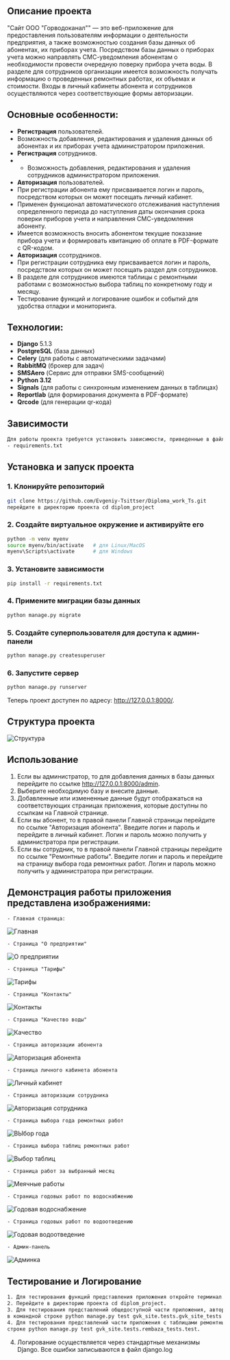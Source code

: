 ## **Описание проекта**

"Сайт ООО "Горводоканал"" — это веб-приложение для предоставления пользователям информации о деятельности предприятия, а также возможностью 
создания базы данных об абонентах, их приборах учета. Посредством базы данных о приборах учета можно направлять СМС-уведомления абонентам о 
необходимости провести очередную поверку прибора учета воды. В разделе для сотрудников организации имеется возможность получать информацию 
о проведенных ремонтных работах, их объемах и стоимости. Входы в личный кабинеты абонента и сотрудников осуществляются через соответствующие 
формы авторизации.

## **Основные особенности:**

- **Регистрация** пользователей.
- Возможность добавления, редактирования и удаления данных об абонентах и их приборах учета администратором приложения.
- **Регистрация** сотрудников.
- - Возможность добавления, редактирования и удаления сотрудников администратором приложения.
- **Авторизация** пользователей.
- При регистрации абонента ему присваивается логин и пароль, посредством которых он может посещать личный кабинет.
- Применен функционал автоматического отслеживания наступления определенного периода до наступления даты окончания срока поверки
  приборов учета и направления СМС-уведомления абоненту.
- Имеется возможность вносить абонентом текущие показание прибора учета и формировать квитанцию об оплате в PDF-формате с QR-кодом.
- **Авторизация** ссотрудников.
- При регистрации сотрудника ему присваивается логин и пароль, посредством которых он может посещать раздел для сотрудников.
- В разделе для сотрудников имеются таблицы с ремонтными работами с возможностью выбора таблиц по конкретному году и месяцу.
- Тестирование функций и логирование ошибок и событий для удобства отладки и мониторинга.

## **Технологии:**

- **Django** 5.1.3
- **PostgreSQL** (база данных)
- **Celery**  (для работы с автоматическими задачами)
- **RabbitMQ** (брокер для задач)
- **SMSAero** (Сервис для отправки SMS-сообщений)
- **Python 3.12**
- **Signals**  (для работы с синхронным изменением данных в таблицах)
- **Reportlab**  (для формирования документа в PDF-формате)
- **Qrcode**  (для генерации qr-кода)

## **Зависимости**
```bash
Для работы проекта требуется установить зависимости, приведенные в файле:
- requirements.txt
```
## **Установка и запуск проекта**

### 1. Клонируйте репозиторий
```bash
git clone https://github.com/Evgeniy-Tsittser/Diploma_work_Ts.git                                    
перейдите в директорию проекта cd diplom_project
```
### 2. Создайте виртуальное окружение и активируйте его
```bash
python -m venv myenv
source myenv/bin/activate   # для Linux/MacOS
myenv\Scripts\activate      # для Windows
```
### 3. Установите зависимости
```bash
pip install -r requirements.txt
```
###  4. Примените миграции базы данных
```bash
python manage.py migrate
```
### 5. Создайте суперпользователя для доступа к админ-панели
```bash
python manage.py createsuperuser
```
### 6. Запустите сервер
```bash
python manage.py runserver
```
Теперь проект доступен по адресу: http://127.0.0.1:8000/.

## Структура проекта
![Структура](https://github.com/user-attachments/assets/cec45c4e-5b28-425e-9ac1-6c132b3fbc46)

## Использование
1. Если вы администратор, то для добавления данных в базы данных перейдите по ссылке http://127.0.0.1:8000/admin.
2. Выберите необходимую базу и внесите данные.
3. Добавленные или измененные данные будут отображаться на соответствующих страницах приложения, которые доступны по ссылкам на Главной странице.
4. Если вы абонент, то в правой панели Главной страницы перейдите по ссылке "Авторизация абонента". Введите логин и пароль и перейдите в личный
 кабинет. Логин и пароль можно получить у администратора при регистрации.
5. Если вы сотрудник, то в правой панели Главной страницы перейдите по ссылке "Ремонтные работы". Введите логин и пароль и перейдите на страницу
выбора года ремонтных работ. Логин и пароль можно получить у администратора при регистрации.

## Демонстрация работы приложения представлена изображениями:
    - Главная страница:
  ![Главная](https://github.com/user-attachments/assets/77e0e8c2-bb47-4260-997c-82a687af01bb)
 
    - Страница "О предприятии"
  ![О предприятии](https://github.com/user-attachments/assets/28aa91b2-2872-4167-9dc2-c2b60e4afac2)

    - Страница "Тарифы"
  ![Тарифы](https://github.com/user-attachments/assets/cc8a9ff4-2d85-4dfa-97da-587e38925e9b)

    - Страница "Контакты"
  ![Контакты](https://github.com/user-attachments/assets/344a9dee-cb11-4a28-b03b-4b22ac9d9047)

    - Страница "Качество воды"
  ![Качество](https://github.com/user-attachments/assets/92238b40-761c-4eec-91e7-b4711facf2e8)

    - Страница авторизации абонента
  ![Авторизация абонента](https://github.com/user-attachments/assets/309d7b5c-0475-439b-b5f7-35bb136676f7)

    - Страница личного кабинета абонента
  ![Личный кабинет](https://github.com/user-attachments/assets/26a22572-2036-4303-b687-4b4ce896ed6a)

    - Страница авторизации сотрудника
  ![Авторизация сотрудника](https://github.com/user-attachments/assets/7948c518-c5ad-4c0a-b12e-d5b3e726348b)

    - Страница выбора года ремонтных работ
  ![ВЫбор года](https://github.com/user-attachments/assets/aa1cbd5f-e7e3-4c1a-b791-e54aaf265e5e)

    - Страница выбора таблиц ремонтных работ
  ![Выбор таблиц](https://github.com/user-attachments/assets/6c26eb28-9d9a-4a9a-ae98-74c75ba19d0e)

    - Страница работ за выбранный месяц
  ![Меячные работы](https://github.com/user-attachments/assets/618dc049-8092-44a6-9ea1-0a64912d6053)

    - Страница годовых работ по водоснабжению
  ![Годовая водоснабжение](https://github.com/user-attachments/assets/cf05725c-f4eb-40dd-bc84-e44bc9a12168)

    - Страница годовых работ по водоотведению
  ![Годовая водоотведение](https://github.com/user-attachments/assets/601a93af-8056-4b45-8018-9c6711b4b295)

    - Админ-панель
  ![Админка](https://github.com/user-attachments/assets/68f99092-4a31-4608-970b-513e4f9207a3)
    
## Тестирование и Логирование
```bash
1. Для тестирования функций представления приложения откройте терминал.
2. Перейдите в директорию проекта cd diplom_project.
3. Для тестирования представлений общедоступной части приложения, авторизацию и личный кабинет, то необходимо набрать
в командной строке python manage.py test gvk_site.tests.gvk_site_tests.tests.
4. Для тестирования представлений части приложения с таблицами ремонтных работ, то необходимо набрать в командной
строке python manage.py test gvk_site.tests.rembaza_tests.test. 
```
4. Логирование осуществляется через стандартные механизмы Django. Все ошибки записываются в файл django.log
